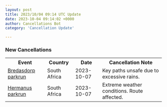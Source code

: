 ```yaml
---
layout: post
title: 2023/10/04 09:14 UTC Update
date: 2023-10-04 09:14:02 +0000
author: Cancellations Bot
category: 'Cancellation Update'

---
```


<h3>New Cancellations</h3>
<div class='hscrollable'>
<table style='width: 100%'>
    <tr>
        <th>Event</th>
        <th>Country</th>
        <th>Date</th>
        <th>Cancellation Note</th>
    </tr>
    <tr>
        <td><a href="https://www.parkrun.co.za/bredasdorp">Bredasdorp parkrun</a></td>
        <td>South Africa</td>
        <td>2023-10-07</td>
        <td>Key paths unsafe due to excessive rains.</td>
    </tr>
    <tr>
        <td><a href="https://www.parkrun.co.za/hermanus">Hermanus parkrun</a></td>
        <td>South Africa</td>
        <td>2023-10-07</td>
        <td>Extreme weather conditions. Route affected.</td>
    </tr>
</table>
</div>
